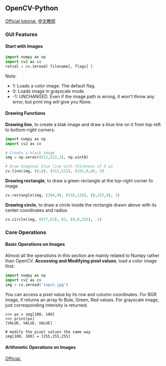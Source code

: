 ## OpenCV-Python
[Official tutorial.](https://docs.opencv.org/master/d0/de3/tutorial_py_intro.html)
[中文教程](https://www.kancloud.cn/aollo/aolloopencv/269602)

### GUI Features
#### Start with Images
```python
import numpy as np
import cv2 as cv
retval = cv.imread( filename[, flags] )
```
Note:
- 1: Loads a color image. The default flag.
- 0: Loads image in grayscale mode.
- -1: UNCHANGED.
Even if the image path is wrong, it won't throw any error, but print img will give you None.

#### Drawing Functions
**Drawing line**, to create a blak image and draw a blue line on it from top-left to bottom-right corners.
```python
import numpy as np
import cv2 as cv

# Create a black image
img = np.zeros((512,512,3), np.uint8)

# Draw diagonal blue line with thickness of 5 px
cv.line(img, (0,0), (511,511), (255,0,0), 5)
```

**Drawing rectangle**, to draw a green rectangle at the top-right corner fo image
```python
cv.rectangle(img, (384,0), (510,128), (0,255,0), 3)
```

**Drawing circle**, to draw a circle inside the rectangle drawn above with its center coordinates and radius
```python
cv.circle(img, (477,63), 63, (0,0,255), -1)
```

### Core Operations
#### Basic Operations on Images
Almost all the operations in this section are mainly related to Numpy rather than OpenCV.
**Accessing and Modifying pixel values**, load a color image first:
```python
import numpy as np
import cv2 as cv
img = cv.imread('input.jpg')
```
You can access a pixel value by its row and column coordinates. For BGR image, if returns an array fo Bule, Green, Red values. For grayscale image, just corresponding intensity is returned.
```
>>> px = img[100, 100]
>>> print(px)
[VALUE, VALUE, VALUE]

# modify the pixel values the same way
img[100, 100] = [255,255,255]
```
#### Arithmetic Operations on Images
[Official.](https://docs.opencv.org/master/d0/d86/tutorial_py_image_arithmetics.html)
